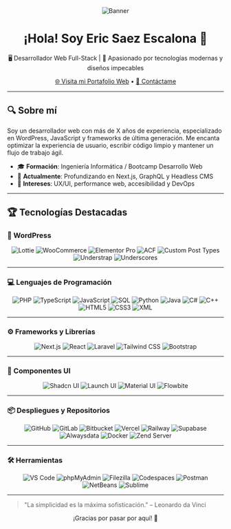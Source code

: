 <!--
  README principal para perfil de GitHub
  Diseño estético y profesional en Markdown
-->

<div align="center">
  <img src="https://raw.githubusercontent.com/tuusuario/tuusuario/main/assets/banner.png" alt="Banner" />

  # ¡Hola! Soy Eric Saez Escalona 👋
  <p>🖥️ Desarrollador Web Full-Stack | 🚀 Apasionado por tecnologías modernas y diseños impecables</p>

  [🌐 Visita mi Portafolio Web](https://ericsaezescalona.w3bcn.es) • [📧 Contáctame](mailto:saezescalonaeric@gmail.com)
</div>

---

## 🔍 Sobre mí

Soy un desarrollador web con más de X años de experiencia, especializado en WordPress, JavaScript y frameworks de última generación. Me encanta optimizar la experiencia de usuario, escribir código limpio y mantener un flujo de trabajo ágil.

- 🎓 **Formación**: Ingeniería Informática / Bootcamp Desarrollo Web
- 🌱 **Actualmente**: Profundizando en Next.js, GraphQL y Headless CMS
- 💬 **Intereses**: UX/UI, performance web, accesibilidad y DevOps

---

## 🏆 Tecnologías Destacadas

### 🧩 WordPress
<div align="center">
  <img src="https://img.shields.io/badge/Lottie-Animation_Player-1CB3FF?logo=lottiefiles&logoColor=white&style=for-the-badge" alt="Lottie" />
  <img src="https://img.shields.io/badge/WooCommerce-Extensiones-995ad0?logo=woocommerce&style=for-the-badge" alt="WooCommerce" />
  <img src="https://img.shields.io/badge/Elementor-Pro_Website_Builder-92003B?logo=elementor&logoColor=white&style=for-the-badge" alt="Elementor Pro" />
  <img src="https://img.shields.io/badge/ACF-Custom_Fields-00A3FF?logo=wordpress&logoColor=white&style=for-the-badge" alt="ACF" />
  <img src="https://img.shields.io/badge/CPT-Custom_Post_Types-FF6D00?logo=wordpress&logoColor=white&style=for-the-badge" alt="Custom Post Types" />
  <img src="https://img.shields.io/badge/Understrap-Bootstrap_Theme-563D7C?logo=bootstrap&logoColor=white&style=for-the-badge" alt="Understrap" />
  <img src="https://img.shields.io/badge/Underscores-Starter_Theme-333333?logo=wordpress&logoColor=white&style=for-the-badge" alt="Underscores" />
</div>

---

### 💻 Lenguajes de Programación
<div align="center">
  <img src="https://img.shields.io/badge/PHP-777BB4?logo=php&logoColor=white&style=for-the-badge" alt="PHP" />
  <img src="https://img.shields.io/badge/TypeScript-3178C6?logo=typescript&logoColor=white&style=for-the-badge" alt="TypeScript" />
  <img src="https://img.shields.io/badge/JavaScript-F7DF1E?logo=javascript&logoColor=black&style=for-the-badge" alt="JavaScript" />
  <img src="https://img.shields.io/badge/SQL-4479A1?logo=mysql&logoColor=white&style=for-the-badge" alt="SQL" />
  <img src="https://img.shields.io/badge/Python-3776AB?logo=python&logoColor=white&style=for-the-badge" alt="Python" />
  <img src="https://img.shields.io/badge/Java-007396?logo=java&logoColor=white&style=for-the-badge" alt="Java" />
  <img src="https://img.shields.io/badge/C%23-239120?logo=c-sharp&logoColor=white&style=for-the-badge" alt="C#" />
  <img src="https://img.shields.io/badge/C%2B%2B-00599C?logo=c%2B%2B&logoColor=white&style=for-the-badge" alt="C++" />
  <img src="https://img.shields.io/badge/HTML5-E34F26?logo=html5&logoColor=white&style=for-the-badge" alt="HTML5" />
  <img src="https://img.shields.io/badge/CSS3-1572B6?logo=css3&logoColor=white&style=for-the-badge" alt="CSS3" />
  <img src="https://img.shields.io/badge/XML-FF6600?logo=xml&logoColor=white&style=for-the-badge" alt="XML" />
</div>

---

### ⚙️ Frameworks y Librerías
<div align="center">
  <img src="https://img.shields.io/badge/Next.js-000000?logo=nextdotjs&logoColor=white&style=for-the-badge" alt="Next.js" />
  <img src="https://img.shields.io/badge/React-61DAFB?logo=react&logoColor=black&style=for-the-badge" alt="React" />
  <img src="https://img.shields.io/badge/Laravel-FF2D20?logo=laravel&logoColor=white&style=for-the-badge" alt="Laravel" />
  <img src="https://img.shields.io/badge/Tailwind_CSS-06B6D4?logo=tailwindcss&logoColor=white&style=for-the-badge" alt="Tailwind CSS" />
  <img src="https://img.shields.io/badge/Bootstrap-7952B3?logo=bootstrap&logoColor=white&style=for-the-badge" alt="Bootstrap" />
</div>

---

### 🧩 Componentes UI
<div align="center">
  <img src="https://img.shields.io/badge/Shadcn_UI-Component_Library-000000?logo=react&logoColor=white&style=for-the-badge" alt="Shadcn UI" />
  <img src="https://img.shields.io/badge/Launch_UI-Component_Library-FF6B00?logo=rocket&logoColor=white&style=for-the-badge" alt="Launch UI" />
  <img src="https://img.shields.io/badge/Material_UI-0081CB?logo=mui&logoColor=white&style=for-the-badge" alt="Material UI" />
  <img src="https://img.shields.io/badge/Flowbite-Tailwind_Components-06B6D4?logo=tailwindcss&logoColor=white&style=for-the-badge" alt="Flowbite" />
</div>

---

### 📦 Despliegues y Repositorios
<div align="center">
  <img src="https://img.shields.io/badge/GitHub-181717?logo=github&logoColor=white&style=for-the-badge" alt="GitHub" />
  <img src="https://img.shields.io/badge/GitLab-FC6D26?logo=gitlab&logoColor=white&style=for-the-badge" alt="GitLab" />
  <img src="https://img.shields.io/badge/Bitbucket-0052CC?logo=bitbucket&logoColor=white&style=for-the-badge" alt="Bitbucket" />
  <img src="https://img.shields.io/badge/Vercel-000000?logo=vercel&logoColor=white&style=for-the-badge" alt="Vercel" />
  <img src="https://img.shields.io/badge/Railway-0B0D0E?logo=railway&logoColor=white&style=for-the-badge" alt="Railway" />
  <img src="https://img.shields.io/badge/Supabase-3ECF8E?logo=supabase&logoColor=white&style=for-the-badge" alt="Supabase" />
  <img src="https://img.shields.io/badge/Alwaysdata-0066CC?logo=alwaysdata&logoColor=white&style=for-the-badge" alt="Alwaysdata" />
  <img src="https://img.shields.io/badge/Docker-2496ED?logo=docker&logoColor=white&style=for-the-badge" alt="Docker" />
  <img src="https://img.shields.io/badge/Zend_Server-0678BE?logo=zend&logoColor=white&style=for-the-badge" alt="Zend Server" />
</div>

---

### 🛠️ Herramientas
<div align="center">
  <img src="https://img.shields.io/badge/VS_Code-007ACC?logo=visualstudiocode&logoColor=white&style=for-the-badge" alt="VS Code" />
  <img src="https://img.shields.io/badge/phpMyAdmin-6C78AF?logo=phpmyadmin&logoColor=white&style=for-the-badge" alt="phpMyAdmin" />
  <img src="https://img.shields.io/badge/FileZilla-BF0000?logo=filezilla&logoColor=white&style=for-the-badge" alt="Filezilla" />
  <img src="https://img.shields.io/badge/GitHub_Codespaces-181717?logo=github&logoColor=white&style=for-the-badge" alt="Codespaces" />
  <img src="https://img.shields.io/badge/Postman-FF6C37?logo=postman&logoColor=white&style=for-the-badge" alt="Postman" />
  <img src="https://img.shields.io/badge/NetBeans_IDE-1B6AC6?logo=apachenetbeanside&logoColor=white&style=for-the-badge" alt="NetBeans" />
  <img src="https://img.shields.io/badge/Sublime_Text-FF9800?logo=sublimetext&logoColor=white&style=for-the-badge" alt="Sublime" />
</div>

---

> "La simplicidad es la máxima sofisticación." – Leonardo da Vinci

<div align="center">
  ¡Gracias por pasar por aquí! 🚀
</div>
